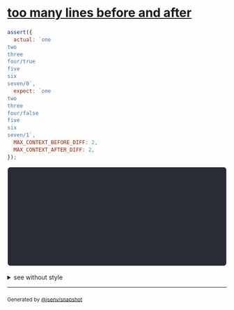 # [too many lines before and after](../../string_multiline.test.js#L61)

```js
assert({
  actual: `one
two
three
four/true
five
six
seven/0`,
  expect: `one
two
three
four/false
five
six
seven/1`,
  MAX_CONTEXT_BEFORE_DIFF: 2,
  MAX_CONTEXT_AFTER_DIFF: 2,
});
```

![img](throw.svg)

<details>
  <summary>see without style</summary>

```console
AssertionError: actual and expect are different

actual: ↑ 2 lines ↑
        3| three
        4| four/true
        5| five
        6| six
        7| seven/0
expect: ↑ 2 lines ↑
        3| three
        4| four/false
        5| five
        6| six
        7| seven/1
```

</details>


---

<sub>
  Generated by <a href="https://github.com/jsenv/core/tree/main/packages/independent/snapshot">@jsenv/snapshot</a>
</sub>
